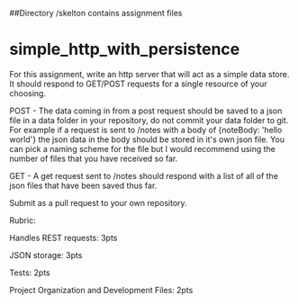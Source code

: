 ##Directory /skelton contains assignment files

# simple_http_with_persistence


For this assignment, write an http server that will act as a simple data store. It should respond to GET/POST requests for a single resource of your choosing.

POST - The data coming in from a post request should be saved to a json file in a data folder in your repository, do not commit your data folder to git. For example if a request is sent to /notes with a body of {noteBody: 'hello world'} the json data in the body should be stored in it's own json file. You can pick a naming scheme for the file but I would recommend using the number of files that you have received so far.

GET - A get request sent to /notes should respond with a list of all of the json files that have been saved thus far.

Submit as a pull request to your own repository.





Rubric:

Handles REST requests: 3pts

JSON storage: 3pts

Tests: 2pts

Project Organization and Development Files: 2pts
